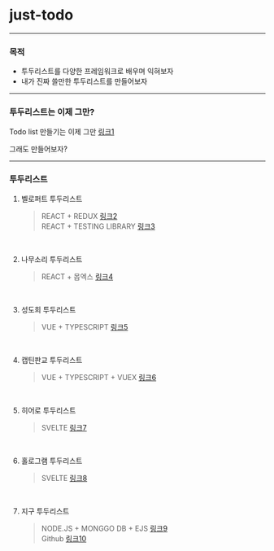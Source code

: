 # just-todo

---

### 목적

- 투두리스트를 다양한 프레임워크로 배우며 익혀보자
- 내가 진짜 쓸만한 투두리스트를 만들어보자

---

### 투두리스트는 이제 그만?

Todo list 만들기는 이제 그만 [링크1]

그래도 만들어보자?

---

### 투두리스트

1. 벨로퍼트 투두리스트
   > REACT + REDUX [링크2]  
   REACT + TESTING LIBRARY [링크3]

<br>

2. 나무소리 투두리스트
   > REACT + 몹엑스 [링크4]

<br>

3. 성도희 투두리스트
   > VUE + TYPESCRIPT [링크5]

<br>

4. 캡틴판교 투두리스트
   > VUE + TYPESCRIPT + VUEX [링크6]

<br>

5. 히어로 투두리스트
   > SVELTE [링크7]

<br>

6. 홀로그램 투두리스트
   > SVELTE [링크8]

<br>

7. 지구 투두리스트
   > NODE.JS + MONGGO DB + EJS [링크9]  
   > Github [링크10]

[링크1]: https://techblog.woowahan.com/2672/

[링크2]: https://react.vlpt.us/mashup-todolist/03-implement.html

[링크3]: https://velog.io/@velopert/tdd-with-react-testing-library

[링크4]: https://youtube.com/playlist?list=PLOSNUO27qFbtYC5oRwJVsNavcPEI5uoiJ

[링크5]: https://www.inflearn.com/course/Typescript_Vue

[링크6]: https://www.inflearn.com/course/vue-pwa-vue-js-%EC%A4%91%EA%B8%89

[링크7]: https://www.inflearn.com/course/%EC%8A%A4%EB%B2%A8%ED%8A%B8-%EC%9E%85%EB%AC%B8-%EA%B0%80%EC%9D%B4%EB%93%9C

[링크8]: https://www.inflearn.com/course/%EB%A7%8C%EB%93%A4%EB%A9%B4%EC%84%9C-%EB%B0%B0%EC%9A%B0%EB%8A%94-%EC%8A%A4%EB%B2%A8%ED%8A%B8

[링크9]: https://earth-ing.tistory.com/m/33

[링크10]: https://github.com/earth-space/NodeApp/tree/todo